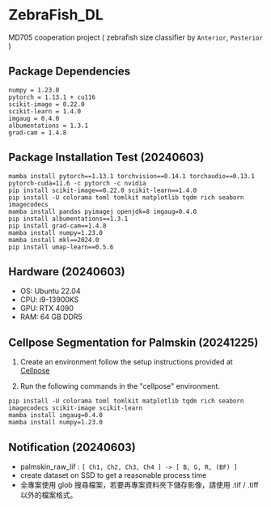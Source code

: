 # ZebraFish_DL

MD705 cooperation project ( zebrafish size classifier by ```Anterior```, ```Posterior``` )

## Package Dependencies

```text
numpy = 1.23.0
pytorch = 1.13.1 + cu116
scikit-image = 0.22.0
scikit-learn = 1.4.0
imgaug = 0.4.0
albumentations = 1.3.1
grad-cam = 1.4.8
```

## Package Installation Test (20240603)

```shell
mamba install pytorch==1.13.1 torchvision==0.14.1 torchaudio==0.13.1 pytorch-cuda=11.6 -c pytorch -c nvidia
pip install scikit-image==0.22.0 scikit-learn==1.4.0
pip install -U colorama toml tomlkit matplotlib tqdm rich seaborn imagecodecs
mamba install pandas pyimagej openjdk=8 imgaug=0.4.0
pip install albumentations==1.3.1
pip install grad-cam==1.4.8
mamba install numpy=1.23.0
mamba install mkl==2024.0
pip install umap-learn==0.5.6
```

## Hardware (20240603)

- OS: Ubuntu 22.04
- CPU: i9-13900KS
- GPU: RTX 4090
- RAM: 64 GB DDR5

## Cellpose Segmentation for Palmskin (20241225)

1. Create an environment follow the setup instructions provided at [Cellpose](https://github.com/MouseLand/cellpose?tab=readme-ov-file#installation)

2. Run the following commands in the "cellpose" environment.

```shell
pip install -U colorama toml tomlkit matplotlib tqdm rich seaborn imagecodecs scikit-image scikit-learn
mamba install imgaug=0.4.0
mamba install numpy=1.23.0
```

## Notification (20240603)

- palmskin_raw_lif : ```[ Ch1, Ch2, Ch3, Ch4 ] -> [ B, G, R, (BF) ]```
- create dataset on SSD to get a reasonable process time
- 全專案使用 glob 搜尋檔案，若要再專案資料夾下儲存影像，請使用  .tif / .tiff 以外的檔案格式。
